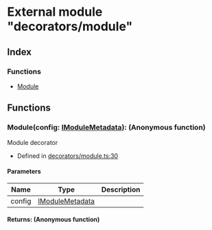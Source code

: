 # External module "decorators/module"


## Index

### Functions
* [Module](_decorators_module_.md#module)

## Functions

### Module(config: [IModuleMetadata](../interfaces/_interfaces_imodule_.imodulemetadata.md)): (Anonymous function)
Module decorator  
* Defined in [decorators/module.ts:30](https://github.com/igorzg/typeix/blob/master/src/decorators/module.ts#L30)


#### Parameters

| Name | Type | Description |
| ---- | ---- | ---- |
| config | [IModuleMetadata](../interfaces/_interfaces_imodule_.imodulemetadata.md)|  |

#### Returns: (Anonymous function)



